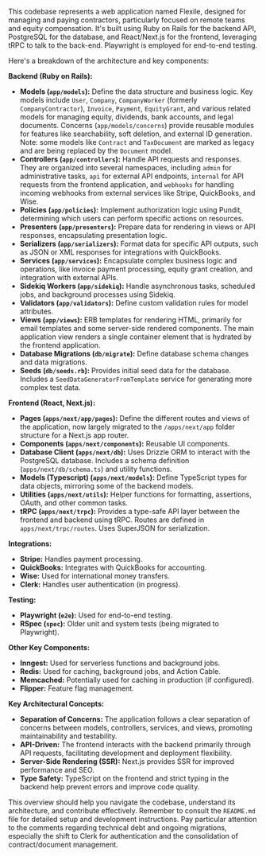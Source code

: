 This codebase represents a web application named Flexile, designed for managing and paying contractors, particularly focused on remote teams and equity compensation. It's built using Ruby on Rails for the backend API, PostgreSQL for the database, and React/Next.js for the frontend, leveraging tRPC to talk to the back-end. Playwright is employed for end-to-end testing.

Here's a breakdown of the architecture and key components:

**Backend (Ruby on Rails):**

- **Models (`app/models`):** Define the data structure and business logic. Key models include `User`, `Company`, `CompanyWorker` (formerly `CompanyContractor`), `Invoice`, `Payment`, `EquityGrant`, and various related models for managing equity, dividends, bank accounts, and legal documents. Concerns (`app/models/concerns`) provide reusable modules for features like searchability, soft deletion, and external ID generation. Note: some models like `Contract` and `TaxDocument` are marked as legacy and are being replaced by the `Document` model.
- **Controllers (`app/controllers`):** Handle API requests and responses. They are organized into several namespaces, including `admin` for administrative tasks, `api` for external API endpoints, `internal` for API requests from the frontend application, and `webhooks` for handling incoming webhooks from external services like Stripe, QuickBooks, and Wise.
- **Policies (`app/policies`):** Implement authorization logic using Pundit, determining which users can perform specific actions on resources.
- **Presenters (`app/presenters`):** Prepare data for rendering in views or API responses, encapsulating presentation logic.
- **Serializers (`app/serializers`):** Format data for specific API outputs, such as JSON or XML responses for integrations with QuickBooks.
- **Services (`app/services`):** Encapsulate complex business logic and operations, like invoice payment processing, equity grant creation, and integration with external APIs.
- **Sidekiq Workers (`app/sidekiq`):** Handle asynchronous tasks, scheduled jobs, and background processes using Sidekiq.
- **Validators (`app/validators`):** Define custom validation rules for model attributes.
- **Views (`app/views`):** ERB templates for rendering HTML, primarily for email templates and some server-side rendered components. The main application view renders a single container element that is hydrated by the frontend application.
- **Database Migrations (`db/migrate`):** Define database schema changes and data migrations.
- **Seeds (`db/seeds.rb`):** Provides initial seed data for the database. Includes a `SeedDataGeneratorFromTemplate` service for generating more complex test data.

**Frontend (React, Next.js):**

- **Pages (`apps/next/app/pages`):** Define the different routes and views of the application, now largely migrated to the `/apps/next/app` folder structure for a Next.js app router.
- **Components (`apps/next/components`):** Reusable UI components.
- **Database Client (`apps/next/db`):** Uses Drizzle ORM to interact with the PostgreSQL database. Includes a schema definition (`apps/next/db/schema.ts`) and utility functions.
- **Models (Typescript) (`apps/next/models`):** Define TypeScript types for data objects, mirroring some of the backend models.
- **Utilities (`apps/next/utils`):** Helper functions for formatting, assertions, OAuth, and other common tasks.
- **tRPC (`apps/next/trpc`):** Provides a type-safe API layer between the frontend and backend using tRPC. Routes are defined in `apps/next/trpc/routes`. Uses SuperJSON for serialization.

**Integrations:**

- **Stripe:** Handles payment processing.
- **QuickBooks:** Integrates with QuickBooks for accounting.
- **Wise:** Used for international money transfers.
- **Clerk:** Handles user authentication (in progress).

**Testing:**

- **Playwright (`e2e`):** Used for end-to-end testing.
- **RSpec (`spec`):** Older unit and system tests (being migrated to Playwright).

**Other Key Components:**

- **Inngest:** Used for serverless functions and background jobs.
- **Redis:** Used for caching, background jobs, and Action Cable.
- **Memcached:** Potentially used for caching in production (if configured).
- **Flipper:** Feature flag management.

**Key Architectural Concepts:**

- **Separation of Concerns:** The application follows a clear separation of concerns between models, controllers, services, and views, promoting maintainability and testability.
- **API-Driven:** The frontend interacts with the backend primarily through API requests, facilitating development and deployment flexibility.
- **Server-Side Rendering (SSR):** Next.js provides SSR for improved performance and SEO.
- **Type Safety:** TypeScript on the frontend and strict typing in the backend help prevent errors and improve code quality.

This overview should help you navigate the codebase, understand its architecture, and contribute effectively. Remember to consult the `README.md` file for detailed setup and development instructions. Pay particular attention to the comments regarding technical debt and ongoing migrations, especially the shift to Clerk for authentication and the consolidation of contract/document management.
